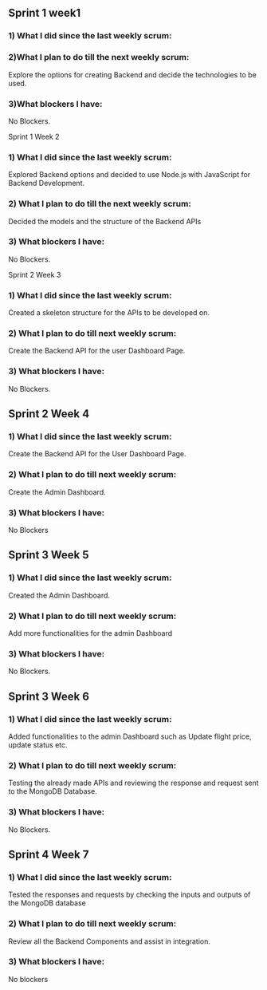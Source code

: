 
## Sprint 1 week1 
 
### 1) What I did since the last weekly scrum: 
 
### 2)What I plan to do till the next weekly scrum: 
Explore the options for creating Backend and decide the technologies to be used. 
 
### 3)What blockers I have: 
No Blockers. 
 
Sprint 1 Week 2 
### 1) What I did since the last weekly scrum: 
Explored Backend options and decided to use Node.js with JavaScript for Backend Development.
 
### 2) What I plan to do till the next weekly scrum: 
Decided the models and the structure of the Backend APIs
 
### 3) What blockers I have: 
No Blockers. 
 
 
Sprint 2 Week 3 
 
### 1) What I did since the last weekly scrum: 
Created a skeleton structure for the APIs to be developed on.
 
### 2) What I plan to do till next weekly scrum: 
Create the Backend API for the user Dashboard Page.
 
### 3) What blockers I have: 
No Blockers.
 
## Sprint 2 Week 4 
 
### 1) What I did since the last weekly scrum: 
Create the Backend API for the User Dashboard Page.
 
### 2) What I plan to do till next weekly scrum: 
Create the Admin Dashboard.
 
### 3) What blockers I have: 
No Blockers 
 
## Sprint 3 Week 5 
 
### 1) What I did since the last weekly scrum: 
Created the Admin Dashboard.
 
### 2) What I plan to do till next weekly scrum: 
Add more functionalities for the admin Dashboard
 
### 3) What blockers I have: 
No Blockers.
 
 
## Sprint 3 Week 6 
 
### 1) What I did since the last weekly scrum: 
Added functionalities to the admin Dashboard such as Update flight price, update status etc. 
 
### 2) What I plan to do till next weekly scrum: 
Testing the already made APIs and reviewing the response and request sent to the MongoDB Database.
 
### 3) What blockers I have: 
No Blockers.
 
 
## Sprint 4 Week 7 
### 1) What I did since the last weekly scrum: 
Tested the responses and requests by checking the inputs and outputs of the MongoDB database 
 
### 2) What I plan to do till next weekly scrum: 
Review all the Backend Components and assist in integration. 
 
### 3) What blockers I have: 
No blockers 
